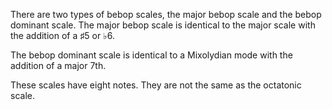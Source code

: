 There are two types of bebop scales, the major bebop scale and the bebop dominant scale. The major bebop scale is identical to the major scale with the addition of a ♯5 or ♭6.

The bebop dominant scale is identical to a Mixolydian mode with the addition of a major 7th.

These scales have eight notes. They are not the same as the octatonic scale.

